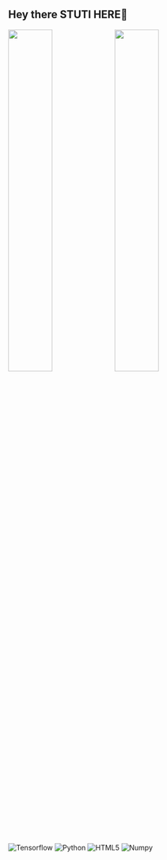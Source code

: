 ## Hey there STUTI HERE🙌
<img align = "Left" width = "42%" src = "https://github-readme-stats.vercel.app/api?username=Stuti-G&show_icons=true&theme=radical">

<img align = "Left" width = "42%" src = "https://github-readme-stats.vercel.app/api/top-langs/?username=Stuti-G&layout=compact)](https://github.com/anuraghazra/github-readme-stats">


<img alt = 'Tensorflow' src="https://img.shields.io/badge/TensorFlow-%23FF6F00.svg?style=for-the-badge&logo=TensorFlow&logoColor=white">

<img alt = 'Python' src="https://img.shields.io/badge/python-3670A0?style=for-the-badge&logo=python&logoColor=ffdd54">

<img alt = 'HTML5' src="https://img.shields.io/badge/html5-%23E34F26.svg?style=for-the-badge&logo=html5&logoColor=white">

<img alt = 'Numpy' src="https://img.shields.io/badge/numpy-%23013243.svg?style=for-the-badge&logo=numpy&logoColor=white">


